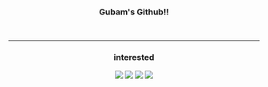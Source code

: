 <div align="center">
  <h3>Gubam's Github!!</h3>
</div>
<br>

----
<div align="center">
  <h3>interested</h3>
    <img src="https://img.shields.io/badge/ROS2-22314E?style=flat-square&logo=ROS&logoColor=white"/>
  <img src="https://img.shields.io/badge/C++-00599C?style=flat-square&logo=Cplusplus&logoColor=white"/>
  <img src="https://img.shields.io/badge/Python-3776AB?style=flat-square&logo=Python&logoColor=white"/>
  <img src="https://img.shields.io/badge/Flutter-02569B?style=flat-square&logo=Flutter&logoColor=white"/>


</div>
